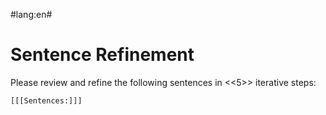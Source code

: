 #lang:en#

# Sentence Refinement

Please review and refine the following sentences in <<5>> iterative steps:

~~~
[[[Sentences:]]]
~~~
